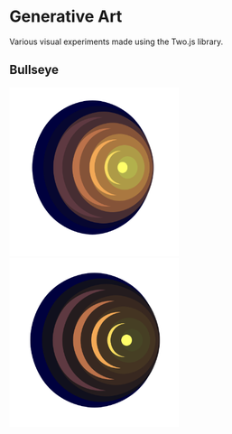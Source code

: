 <h1>Generative Art</h1>
<p>Various visual experiments made using the Two.js library.</p>


<h2>Bullseye</h2>
<div style="display:inline-block">
<img height="300px" width="300px" src="imgs/bullseye-light.png" alt="light"><img height="300px" width="300px" src="imgs/bullseye-dark.png" alt="dark">
</div>
